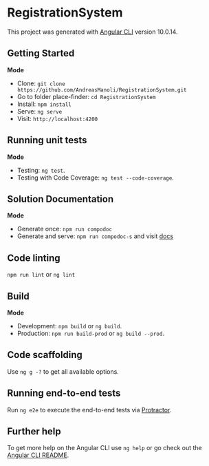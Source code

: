 # RegistrationSystem

This project was generated with [Angular CLI](https://github.com/angular/angular-cli) version 10.0.14.

## Getting Started

**Mode**

- Clone: `git clone https://github.com/AndreasManoli/RegistrationSystem.git`
- Go to folder place-finder: `cd RegistrationSystem`
- Install: `npm install`
- Serve: `ng serve`
- Visit: `http://localhost:4200`

## Running unit tests

**Mode**

- Testing: `ng test`.
- Testing with Code Coverage: `ng test --code-coverage`.

## Solution Documentation

**Mode**

- Generate once: `npm run compodoc`
- Generate and serve: `npm run compodoc-s` and visit [docs](http://127.0.0.1:8080)

## Code linting

`npm run lint` or `ng lint`

## Build

**Mode**

- Development: `npm build` or `ng build`.
- Production: `npm run build-prod` or `ng build --prod`.

## Code scaffolding

Use `ng g -?` to get all available options.

## Running end-to-end tests

Run `ng e2e` to execute the end-to-end tests via [Protractor](http://www.protractortest.org/).

## Further help

To get more help on the Angular CLI use `ng help` or go check out the [Angular CLI README](https://github.com/angular/angular-cli/blob/master/README.md).
